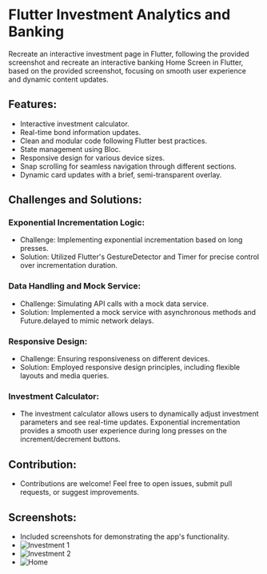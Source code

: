 # Flutter Investment Analytics and Banking

Recreate an interactive investment page in Flutter, following the provided screenshot and recreate an interactive banking Home Screen in Flutter, based on the provided screenshot, focusing on smooth user experience and dynamic content updates.

## Features:
- Interactive investment calculator.
- Real-time bond information updates.
- Clean and modular code following Flutter best practices.
- State management using Bloc.
- Responsive design for various device sizes.
- Snap scrolling for seamless navigation through different sections.
- Dynamic card updates with a brief, semi-transparent overlay.


## Challenges and Solutions:
### Exponential Incrementation Logic:

- Challenge: Implementing exponential incrementation based on long presses.
- Solution: Utilized Flutter's GestureDetector and Timer for precise control over incrementation duration.
### Data Handling and Mock Service:

- Challenge: Simulating API calls with a mock data service.
- Solution: Implemented a mock service with asynchronous methods and Future.delayed to mimic network delays.
### Responsive Design:

- Challenge: Ensuring responsiveness on different devices.
- Solution: Employed responsive design principles, including flexible layouts and media queries.

### Investment Calculator:
- The investment calculator allows users to dynamically adjust investment parameters and see real-time updates. Exponential incrementation provides a smooth user experience during long presses on the increment/decrement buttons.


## Contribution:
- Contributions are welcome! Feel free to open issues, submit pull requests, or suggest improvements.

## Screenshots:
- Included screenshots for demonstrating the app's functionality.
- ![Investment 1](https://drive.google.com/file/d/1JKJMBds6xU3aT2Bvfi6yzAqr7K2idCVH/view?usp=sharing)
- ![Investment 2](https://drive.google.com/file/d/1JlG0SKPk-Mx8xLwkBSsLn4hziAT_5gyT/view?usp=sharing)
- ![Home](https://drive.google.com/file/d/1Ac6CkVQsL8TvIR0FhT8YAdBz9naH_hHJ/view?usp=sharing)


